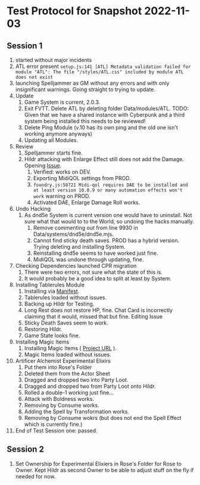 # Test Protocol for Snapshot 2022-11-03

## Session 1

1. started without major incidents
1. ATL error present `setup.js:141 [ATL] Metadata validation failed for module "ATL": The file "/styles/ATL.css" included by module ATL does not exist`
1. launching Spelljammer as GM without any errors and with only insignificant warnings. Going straight to trying to update.
1. Update
    1. Game System is current, 2.0.3.
    1. Exit FVTT. Delete ATL by deleting folder Data/modules/ATL. TODO: Given that we have a shared instance with Cyberpunk and a third system being installed this needs to be reviewed!
    1. Delete Ping Module (v.10 has its own ping and the old one isn't working anymore anyways)
    1. Updating all Modules.
1. Review
    1. Spelljammer starts fine.
    1. Hildr attacking with Enlarge Effect still does not add the Damage. Opening [Issue](https://github.com/itteerde/fvttconfig/issues/23).
        1. Verified: works on DEV.
        1. Exporting MidiQOL settings from PROD.
        1. `foundry.js:58721 Midi-qol requires DAE to be installed and at least version 10.0.9 or many automation effects won't work` warning on PROD.
        1. Activated DAE, Enlarge Damage Roll works.
1. Undo Hacking
    1. As dnd5e System is current version one would have to uninstall. Not sure what that would to to the World, so undoing the hacks manually.
        1. Remove commenting out from line 9930 in Data/systems/dnd5e/dnd5e.mjs.
        1. Cannot find sticky death saves. PROD has a hybrid version. Trying deleting and installing System.
        1. Reinstalling dnd5e seems to have worked just fine.
        1. MidiQOL was undone through updating, fine.
1. Checking Dependencies launched CPR migration
    1. There were two errors, not sure what the state of this is.
    1. It would probably be a good idea to split at least by System.
1. Installing Tablerules Module
    1. Installing via [Manifest](https://raw.githubusercontent.com/itteerde/fvttconfig/main/modules/dnd-tablerules/module.json).
    1. Tablerules loaded without issues.
    1. Backing up Hildr for Testing.
    1. Long Rest does not restore HP, fine. Chat Card is incorrectly claiming that it would, missed that but fine. Editing Issue 
    1. Sticky Death Saves seem to work.
    1. Restoring Hildr.
    1. Game State looks fine.
1. Installing Magic Items
    1. Installing Magic Items ( [Project URL](https://gitlab.com/riccisi/foundryvtt-magic-items) ).
    1. Magic Items loaded without issues.
1. Artificer Alchemist Experimental Elixirs
    1. Put them into Rose's Folder
    1. Deleted them from the Actor Sheet
    1. Dragged and dropped two into Party Loot.
    1. Dragged and dropped two from Party Loot onto Hildr.
    1. Rolled a double-1 working just fine...
    1. Attack with Boldness works.
    1. Removing by Consume works.
    1. Adding the Spell by Transformation works.
    1. Removing by Consume wokrs (but does not end the Spell Effect which is currently fine.)
1. End of Test Session one: passed.


## Session 2

1. Set Ownership for Experimental Elixiers in Rose's Folder for Rose to Owner. Kept Hildr as second Owner to be able to adjust stuff on the fly if needed for now.